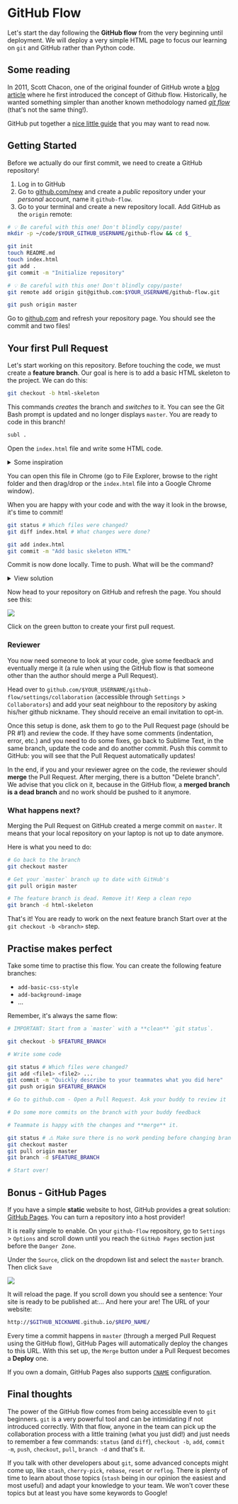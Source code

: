 # GitHub Flow

Let's start the day following the **GitHub flow** from the very beginning until deployment. We will deploy a very simple HTML page to focus our learning on `git` and GitHub rather than Python code.

## Some reading

In 2011, Scott Chacon, one of the original founder of GitHub wrote a [blog article](http://scottchacon.com/2011/08/31/github-flow.html) where he first introduced the concept of Github flow. Historically, he wanted something simpler than another known methodology named [_git flow_](https://nvie.com/posts/a-successful-git-branching-model/) (that's not the same thing!).

GitHub put together a [nice little guide](https://guides.github.com/introduction/flow/) that you may want to read now.

## Getting Started

Before we actually do our first commit, we need to create a GitHub repository!

1. Log in to GitHub
1. Go to [github.com/new](https://github.com/new) and create a _public_ repository under your _personal_ account, name it `github-flow`.
1. Go to your terminal and create a new repository locall. Add GitHub as the `origin` remote:

```bash
# 💡 Be careful with this one! Don't blindly copy/paste!
mkdir -p ~/code/$YOUR_GITHUB_USERNAME/github-flow && cd $_

git init
touch README.md
touch index.html
git add .
git commit -m "Initialize repository"

# 💡 Be careful with this one! Don't blindly copy/paste!
git remote add origin git@github.com:$YOUR_USERNAME/github-flow.git

git push origin master
```

Go to [github.com](https://github.com) and refresh your repository page. You should see the commit and two files!

## Your first Pull Request

Let's start working on this repository. Before touching the code, we must create a **feature branch**. Our goal is here is to add a basic HTML skeleton to the project. We can do this:

```bash
git checkout -b html-skeleton
```

This commands _creates_ the branch and _switches_ to it. You can see the Git Bash prompt is updated and no longer displays `master`. You are ready to code in this branch!

```bash
subl .
```

Open the `index.html` file and write some HTML code.

<details><summary>Some inspiration</summary><p>

👉 Here is some [inspiration](https://gist.github.com/ssaunier/faa9965201153555bc954fb4713eea7c) if you need.

</p></details>

You can open this file in Chrome (go to File Explorer, browse to the right folder and then drag/drop or the `index.html` file into a Google Chrome window).

When you are happy with your code and with the way it look in the browse, it's time to commit!

```bash
git status # Which files were changed?
git diff index.html # What changes were done?

git add index.html
git commit -m "Add basic skeleton HTML"
```

Commit is now done locally. Time to push. What will be the command?

<details><summary>View solution</summary><p>

```bash
git push origin html-skeleton
```

</p></details>

Now head to your repository on GitHub and refresh the page. You should see this:

![](../../img/html-skeleton-pr-suggestion.png)

Click on the green button to create your first pull request.

### Reviewer

You now need someone to look at your code, give some feedback and eventually merge it (a rule when using the GitHub flow is that someone other than the author should merge a Pull Request).

Head over to `github.com/$YOUR_USERNAME/github-flow/settings/collaboration` (accessible through `Settings` > `Collaborators`) and add your seat neighbour to the repository by asking his/her github nickname. They should receive an email invitation to opt-in.

Once this setup is done, ask them to go to the Pull Request page (should be PR #1) and review the code. If they have some comments (indentation, error, etc.) and you need to do some fixes, go back to Sublime Text, in the same branch, update the code and do another commit. Push this commit to GitHub: you will see that the Pull Request automatically updates!

In the end, if you and your reviewer agree on the code, the reviewer should **merge** the Pull Request. After merging, there is a button "Delete branch". We advise that you click on it, because in the GitHub flow, a **merged branch is a dead branch** and no work should be pushed to it anymore.

### What happens next?

Merging the Pull Request on GitHub created a merge commit on `master`. It means that your local repository on your laptop is not up to date anymore.

Here is what you need to do:

```bash
# Go back to the branch
git checkout master

# Get your `master` branch up to date with GitHub's
git pull origin master

# The feature branch is dead. Remove it! Keep a clean repo
git branch -d html-skeleton
```

That's it! You are ready to work on the next feature branch Start over at the `git checkout -b <branch>` step.

## Practise makes perfect

Take some time to practise this flow. You can create the following feature branches:

- `add-basic-css-style`
- `add-background-image`
- ...

Remember, it's always the same flow:

```bash
# IMPORTANT: Start from a `master` with a **clean** `git status`.

git checkout -b $FEATURE_BRANCH

# Write some code

git status # Which files were changed?
git add <file1> <file2> ...
git commit -m "Quickly describe to your teammates what you did here"
git push origin $FEATURE_BRANCH

# Go to github.com - Open a Pull Request. Ask your buddy to review it

# Do some more commits on the branch with your buddy feedback

# Teammate is happy with the changes and **merge** it.

git status # ⚠️ Make sure there is no work pending before changing branches!
git checkout master
git pull origin master
git branch -d $FEATURE_BRANCH

# Start over!
```


## Bonus - GitHub Pages

If you have a simple **static** website to host, GitHub provides a great solution: [GitHub Pages](https://pages.github.com/). You can turn a repository into a host provider!

It is really simple to enable. On your `github-flow` repository, go to `Settings` > `Options` and scroll down until you reach the `GitHub Pages` section just before the `Danger Zone`.

Under the `Source`, click on the dropdown list and select the `master` branch. Then click `Save`

![](../../img/enable-github-pages.png)

It will reload the page. If you scroll down you should see a sentence: Your site is ready to be published at:... And here your are! The URL of your website:

```bash
http://$GITHUB_NICKNAME.github.io/$REPO_NAME/
```

Every time a commit happens in `master` (through a merged Pull Request using the GitHub flow), GitHub Pages will automatically deploy the changes to this URL. With this set up, the `Merge` button under a Pull Request becomes a **Deploy** one.

If you own a domain, GitHub Pages also supports [`CNAME`](https://help.github.com/articles/using-a-custom-domain-with-github-pages/) configuration.

## Final thoughts

The power of the GitHub flow comes from being accessible even to `git` beginners. `git` is a very powerful tool and can be intimidating if not introduced correctly. With that flow, anyone in the team can pick up the collaboration process with a little training (what you just did!) and just needs to remember a few commands: `status` (and `diff`), `checkout -b`, `add`, `commit -m`, `push`, `checkout`, `pull`, `branch -d` and that's it.

If you talk with other developers about `git`, some advanced concepts might come up, like `stash`, `cherry-pick`, `rebase`, `reset` or `reflog`. There is plenty of time to learn about those topics (`stash` being in our opinion the easiest and most useful) and adapt your knowledge to your team. We won't cover these topics but at least you have some keywords to Google!

